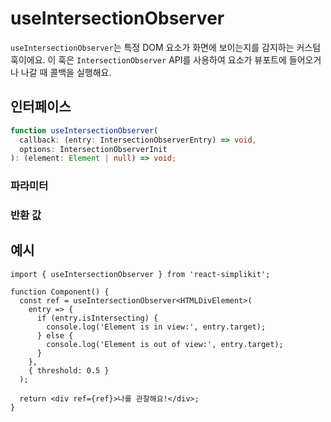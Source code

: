 # useIntersectionObserver

`useIntersectionObserver`는 특정 DOM 요소가 화면에 보이는지를 감지하는 커스텀 훅이에요. 이 훅은 `IntersectionObserver` API를 사용하여 요소가 뷰포트에 들어오거나 나갈 때 콜백을 실행해요.

## 인터페이스

```ts
function useIntersectionObserver(
  callback: (entry: IntersectionObserverEntry) => void,
  options: IntersectionObserverInit
): (element: Element | null) => void;
```

### 파라미터

<Interface
  required
  name="callback"
  type="(entry: IntersectionObserverEntry) => void"
  description="요소의 가시성이 변경될 때 실행되는 콜백 함수예요. <code>entry.isIntersecting</code>를 확인하여 요소가 보이는지를 판단할 수 있어요."
/>

<Interface
  required
  name="options"
  type="IntersectionObserverInit"
  description="<code>IntersectionObserver</code>에 대한 옵션이에요. <code>root</code>, <code>rootMargin</code>, <code>threshold</code>와 같은 값을 지정할 수 있어요."
/>

### 반환 값

<Interface
  name=""
  type="(element: Element | null) => void"
  description="요소를 설정하는 함수예요. 이 함수를 <code>ref</code> 속성에 첨부하면, 요소의 가시성이 변경될 때마다 <code>callback</code>이 실행돼요."
/>

## 예시

```tsx
import { useIntersectionObserver } from 'react-simplikit';

function Component() {
  const ref = useIntersectionObserver<HTMLDivElement>(
    entry => {
      if (entry.isIntersecting) {
        console.log('Element is in view:', entry.target);
      } else {
        console.log('Element is out of view:', entry.target);
      }
    },
    { threshold: 0.5 }
  );

  return <div ref={ref}>나를 관찰해요!</div>;
}
```
